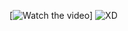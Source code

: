 [![Watch the video](https://www.youtube.com/watch?v=M0Y_cdbfi9k)]
![XD](https://www.youtube.com/watch?v=M0Y_cdbfi9k)
